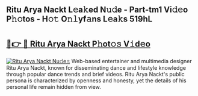 ## Ritu Arya Nackt L𝚎a𝚔ed N𝚞𝚍e - Part-tm1 Vi𝚍𝚎o P𝚑𝚘tos - H𝚘𝚝 O𝚗𝚕yf𝚊ns L𝚎a𝚔s 519hL

# <h2><a href="http://kfeksmu.oniu.top/?m=Ritu+Arya+Nackt">🔗👉 🔴 Ritu Arya Nackt P𝚑ot𝚘𝚜 V𝚒d𝚎o</a></h2>

[![Ritu Arya Nackt Nu𝚍e𝚜](https://i.imgur.com/0qMVB7G.gif)](http://kfeksmu.oniu.top/?m=Ritu+Arya+Nackt)
Web-based entertainer and multimedia designer Ritu Arya Nackt, known for disseminating dance and lifestyle knowledge through popular dance trends and brief videos. Ritu Arya Nackt's public persona is characterized by openness and honesty, yet the details of his personal life remain hidden from view.  
